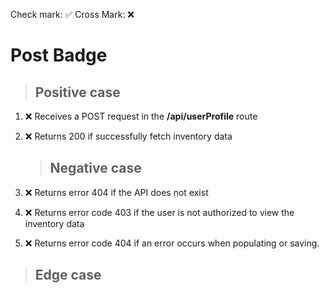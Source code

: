 Check mark: ✅
Cross Mark: ❌

# Post Badge

> ## Positive case

1. ❌ Receives a POST request in the **/api/userProfile** route
2. ❌ Returns 200 if successfully fetch inventory data

   > ## Negative case

3. ❌ Returns error 404 if the API does not exist
4. ❌ Returns error code 403 if the user is not authorized to view the inventory data
5. ❌ Returns error code 404 if an error occurs when populating or saving.

> ## Edge case
